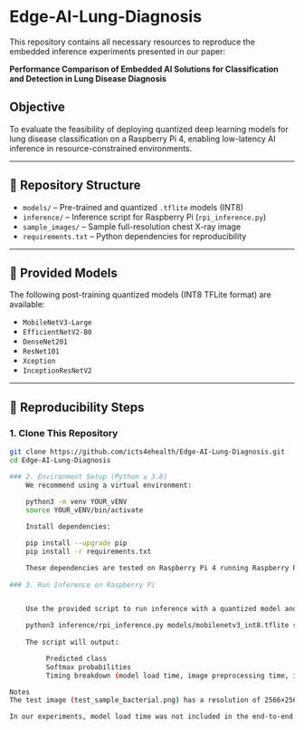 # Edge-AI-Lung-Diagnosis

This repository contains all necessary resources to reproduce the embedded inference experiments presented in our paper:

**Performance Comparison of Embedded AI Solutions for Classification and Detection in Lung Disease Diagnosis**

## Objective

To evaluate the feasibility of deploying quantized deep learning models for lung disease classification on a Raspberry Pi 4, enabling low-latency AI inference in resource-constrained environments.

---

## 📁 Repository Structure

- `models/` – Pre-trained and quantized `.tflite` models (INT8)
- `inference/` – Inference script for Raspberry Pi (`rpi_inference.py`)
- `sample_images/` – Sample full-resolution chest X-ray image
- `requirements.txt` – Python dependencies for reproducibility

---

## 🧠 Provided Models

The following post-training quantized models (INT8 TFLite format) are available:

- `MobileNetV3-Large`
- `EfficientNetV2-B0`
- `DenseNet201`
- `ResNet101`
- `Xception`
- `InceptionResNetV2`

---

## 🔁 Reproducibility Steps

### 1. Clone This Repository

```bash
git clone https://github.com/icts4ehealth/Edge-AI-Lung-Diagnosis.git
cd Edge-AI-Lung-Diagnosis

### 2. Environment Setup (Python ≥ 3.8)
    We recommend using a virtual environment:
    
    python3 -m venv YOUR_vENV
    source YOUR_vENV/bin/activate

    Install dependencies:

    pip install --upgrade pip
    pip install -r requirements.txt

    These dependencies are tested on Raspberry Pi 4 running Raspberry Pi OS (64-bit) aarch64.
    
### 3. Run Inference on Raspberry Pi


    Use the provided script to run inference with a quantized model and sample image (Please note that inference script takes direct arguments (not --model and --image flags)):

    python3 inference/rpi_inference.py models/mobilenetv3_int8.tflite sample_images/test_sample_bacterial.png
	
    The script will output:

         Predicted class
         Softmax probabilities
         Timing breakdown (model load time, image preprocessing time, inference time, and total latency)

Notes
The test image (test_sample_bacterial.png) has a resolution of 2566×2566 and is representative of real-world clinical X-rays.

In our experiments, model load time was not included in the end-to-end latency as it is performed only once during initialization.

